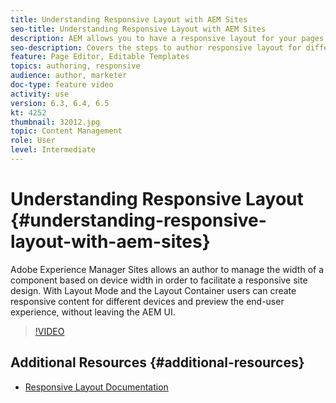 ```yaml
---
title: Understanding Responsive Layout with AEM Sites
seo-title: Understanding Responsive Layout with AEM Sites
description: AEM allows you to have a responsive layout for your pages by using the Layout Container component. With the Responsive Layout, the content authors can create responsive content for different devices and preview end user experience within AEM.
seo-description: Covers the steps to author responsive layout for different devices
feature: Page Editor, Editable Templates
topics: authoring, responsive
audience: author, marketer
doc-type: feature video
activity: use
version: 6.3, 6.4, 6.5
kt: 4252
thumbnail: 32012.jpg
topic: Content Management
role: User
level: Intermediate
---
```


# Understanding Responsive Layout {#understanding-responsive-layout-with-aem-sites}

Adobe Experience Manager Sites allows an author to manage the width of a component based on device width in order to facilitate a responsive site design. With Layout Mode and the Layout Container users can create responsive content for different devices and preview the end-user experience, without leaving the AEM UI.

>[!VIDEO](https://video.tv.adobe.com/v/32012?quality=12&learn=on)

## Additional Resources {#additional-resources}

* [Responsive Layout Documentation](https://docs.adobe.com/content/help/en/experience-manager-65/authoring/siteandpage/responsive-layout.html)
